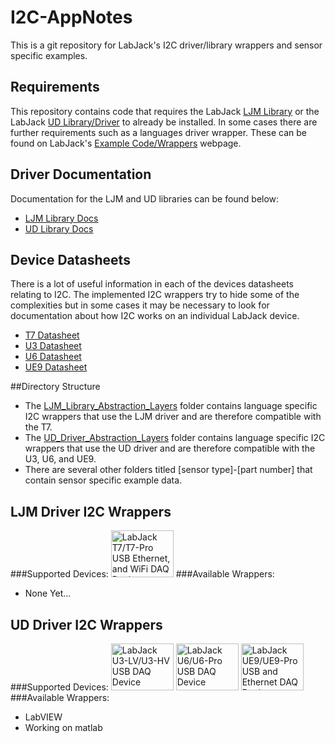 # I2C-AppNotes
This is a git repository for LabJack's I2C driver/library wrappers and sensor specific examples.  

## Requirements
This repository contains code that requires the LabJack [LJM Library](https://labjack.com/support/software/installers/ljm) or the LabJack [UD Library/Driver](https://labjack.com/support/software/installers/ud) to already be installed.  In some cases there are further requirements such as a languages driver wrapper.  These can be found on LabJack's [Example Code/Wrappers](https://labjack.com/support/software/examples) webpage.

## Driver Documentation
Documentation for the LJM and UD libraries can be found below:
* [LJM Library Docs](https://labjack.com/support/software/api/ljm)
* [UD Library Docs](https://labjack.com/support/software/installers/ud)

## Device Datasheets
There is a lot of useful information in each of the devices datasheets relating to I2C.  The implemented I2C wrappers try to hide some of the complexities but in some cases it may be necessary to look for documentation about how I2C works on an individual LabJack device.
* [T7 Datasheet](https://labjack.com/support/datasheets/t7)
* [U3 Datasheet](https://labjack.com/support/datasheets/u3)
* [U6 Datasheet](https://labjack.com/support/datasheets/u6)
* [UE9 Datasheet](https://labjack.com/support/datasheets/ue9)

##Directory Structure
* The [LJM_Library_Abstraction_Layers](https://github.com/labjack/I2C-AppNotes/tree/master/LJM_Library_Abstraction_Layers) folder contains language specific I2C wrappers that use the LJM driver and are therefore compatible with the T7.
* The [UD_Driver_Abstraction_Layers](https://github.com/labjack/I2C-AppNotes/tree/master/UD_Driver_Abstraction_Layers) folder contains language specific I2C wrappers that use the UD driver and are therefore compatible with the U3, U6, and UE9.
* There are several other folders titled [sensor type]-[part number] that contain sensor specific example data.

## LJM Driver I2C Wrappers
###Supported Devices:
<a href="https://labjack.com/products/t7"><img src="https://labjack.com/sites/default/files/T7-Pro_USB_Ethernet_WiFi_DAQ_Device.JPG" width="100px" height="75px" alt="LabJack T7/T7-Pro USB Ethernet, and WiFi DAQ Device" title="T7"></a>
###Available Wrappers:
* None Yet...

## UD Driver I2C Wrappers
###Supported Devices:
<a href="https://labjack.com/products/u3"><img src="https://labjack.com/sites/default/files/U3HV_white_shadow.JPG" width="100px" height="75px" alt="LabJack U3-LV/U3-HV USB DAQ Device" title="U3"></a>
<a href="https://labjack.com/products/u6"><img src="https://labjack.com/sites/default/files/U6_0.jpg" width="100px" height="75px" alt="LabJack U6/U6-Pro USB DAQ Device" title="U6"></a>
<a href="https://labjack.com/products/ue9"><img src="https://labjack.com/sites/default/files/UE9.JPG" width="100px" height="75px" alt="LabJack UE9/UE9-Pro USB and Ethernet DAQ Device" title="UE9"></a>
###Available Wrappers:
* LabVIEW
* Working on matlab
